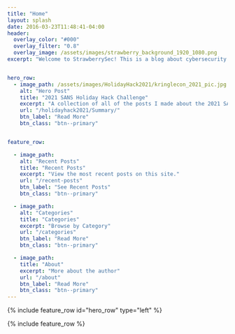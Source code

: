 ```yaml
---
title: "Home"
layout: splash
date: 2016-03-23T11:48:41-04:00
header:
  overlay_color: "#000"
  overlay_filter: "0.8"
  overlay_image: /assets/images/strawberry_background_1920_1080.png
excerpt: "Welcome to StrawberrySec! This is a blog about cybersecurity and IT in general. Join me on my dive into the technical side of computing!"


hero_row:
  - image_path: /assets/images/HolidayHack2021/kringlecon_2021_pic.jpg
    alt: "Hero Post"
    title: "2021 SANS Holiday Hack Challenge"
    excerpt: "A collection of all of the posts I made about the 2021 SANS Holiday Hack Challenge"
    url: "/holidayhack2021/Summary/"
    btn_label: "Read More"
    btn_class: "btn--primary"


feature_row:

  - image_path:
    alt: "Recent Posts"
    title: "Recent Posts"
    excerpt: "View the most recent posts on this site."
    url: "/recent-posts"
    btn_label: "See Recent Posts"
    btn_class: "btn--primary"

  - image_path: 
    alt: "Categories"
    title: "Categories"
    excerpt: "Browse by Category"
    url: "/categories"
    btn_label: "Read More"
    btn_class: "btn--primary"

  - image_path:
    title: "About"
    excerpt: "More about the author"
    url: "/about"
    btn_label: "Read More"
    btn_class: "btn--primary"
---
```


{% include feature_row id="hero_row" type="left" %}

{% include feature_row %}


